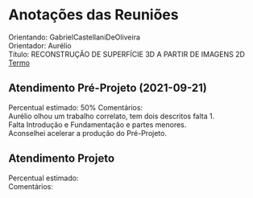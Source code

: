 # Anotações das Reuniões

Orientando: GabrielCastellaniDeOliveira  
Orientador: Aurélio  
Título: RECONSTRUÇÃO DE SUPERFÍCIE 3D A PARTIR DE IMAGENS 2D  
[Termo](GabrielCastellaniDeOliveira_Termo.pdf "Termo")  

## Atendimento Pré-Projeto (2021-09-21)

Percentual estimado:  50%
Comentários:  
Aurélio olhou um trabalho correlato, tem dois descritos falta 1.  
Falta Introdução e Fundamentação e partes menores.  
Aconselhei acelerar a produção do Pré-Projeto.  

## Atendimento Projeto

Percentual estimado:  
Comentários:  
